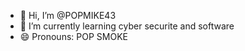 - 👋 Hi, I’m @POPMIKE43
- 🌱 I’m currently learning cyber securite and software 
- 😄 Pronouns: POP SMOKE


<!---
POPMIKE43/POPMIKE43 is a ✨ special ✨ repository because its `README.md` (this file) appears on your GitHub profile.
You can click the Preview link to take a look at your changes.
--->
